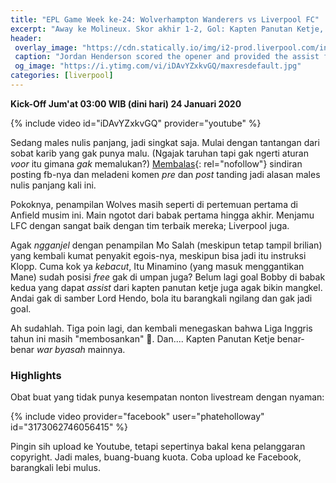 ```yaml
---
title: "EPL Game Week ke-24: Wolverhampton Wanderers vs Liverpool FC"
excerpt: "Away ke Molineux. Skor akhir 1-2, Gol: Kapten Panutan Ketje, Senor Bobby; Jimenez."
header:
 overlay_image: "https://cdn.statically.io/img/i2-prod.liverpool.com/incoming/article17622571.ece/ALTERNATES/s810/0_GettyImages-1195526736.jpg"
 caption: "Jordan Henderson scored the opener and provided the assist for Roberto Firmino's winner against Wolves. (Image: Photo by Andrew Kearns - CameraSport via Getty Images)"
 og_image: "https://i.ytimg.com/vi/iDAvYZxkvGQ/maxresdefault.jpg"
categories: [liverpool]
---
```

**Kick-Off Jum'at 03:00 WIB (dini hari) 24 Januari 2020**

{% include video id="iDAvYZxkvGQ" provider="youtube" %}

Sedang males nulis panjang, jadi singkat saja. Mulai dengan tantangan dari sobat karib yang gak punya malu. (Ngajak taruhan tapi gak ngerti aturan _voor_ itu gimana _gak_ memalukan?) [Membalas](https://www.facebook.com/story.php?story_fbid=3169057223123634&id=100000581627394){: rel="nofollow"} sindiran posting fb-nya dan meladeni komen _pre_ dan _post_ tanding jadi alasan males nulis panjang kali ini.
 
Pokoknya, penampilan Wolves masih seperti di pertemuan pertama di Anfield musim ini. Main ngotot dari babak pertama hingga akhir. Menjamu LFC dengan sangat baik dengan tim terbaik mereka; Liverpool juga.

Agak _ngganjel_ dengan penampilan Mo Salah (meskipun tetap tampil brilian) yang kembali kumat penyakit egois-nya, meskipun bisa jadi itu instruksi Klopp. Cuma kok ya _kebacut_, Itu Minamino (yang masuk menggantikan Mane) sudah posisi _free_ gak di umpan juga? Belum lagi goal Bobby di babak kedua yang dapat _assist_ dari kapten panutan ketje juga agak bikin mangkel. Andai gak di samber Lord Hendo, bola itu barangkali ngilang dan gak jadi goal.

Ah sudahlah. Tiga poin lagi, dan kembali menegaskan bahwa Liga Inggris tahun ini masih "membosankan" 🤪. Dan.... Kapten Panutan Ketje benar-benar _war byasah_ mainnya.

### Highlights

Obat buat yang tidak punya kesempatan nonton livestream dengan nyaman: 

{% include video provider="facebook" user="phateholloway" id="3173062746056415" %}

Pingin sih upload ke Youtube, tetapi sepertinya bakal kena pelanggaran copyright. Jadi males, buang-buang kuota. Coba upload ke Facebook, barangkali lebi mulus.

